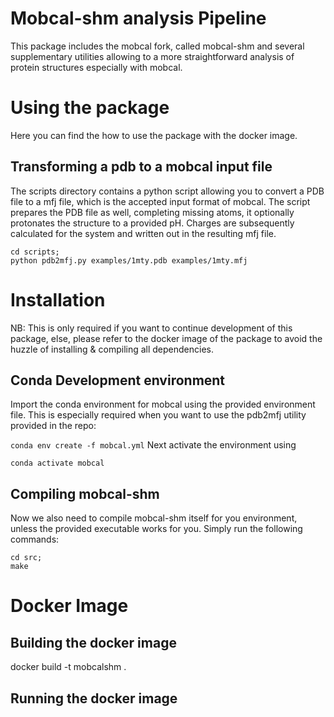 # Mobcal-shm analysis Pipeline
This package includes the mobcal fork, called mobcal-shm and several supplementary utilities allowing to a more straightforward analysis of protein structures especially with mobcal. 

# Using the package
Here you can find the how to use the package with the docker image. 

## Transforming a pdb to a mobcal input file
The scripts directory contains a python script allowing you to convert a PDB file to a mfj file, which is the accepted input format of mobcal. The script prepares the PDB file as well, completing missing atoms, it optionally protonates the structure to a provided pH. Charges are subsequently calculated for the system and written out in the resulting mfj file. 

```
cd scripts;
python pdb2mfj.py examples/1mty.pdb examples/1mty.mfj 
```

# Installation
NB: This is only required if you want to continue development of this package, else, please refer to the docker image of the package to avoid the huzzle of installing & compiling all dependencies. 

## Conda Development environment
Import the conda environment for mobcal using the provided environment file. This is especially required when you want to use the pdb2mfj utility provided in the repo:

`conda env create -f mobcal.yml`
Next activate the environment using 

`conda activate mobcal`

## Compiling mobcal-shm
Now we also need to compile mobcal-shm itself for you environment, unless the provided executable works for you. Simply run the following commands: 
```
cd src;
make
```

# Docker Image
## Building the docker image

docker build -t mobcalshm .

## Running the docker image


